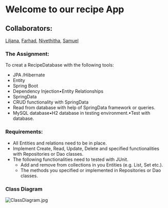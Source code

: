 # Welcome to our recipe App
## Collaborators: 
[Liljana](https://github.com/CyberLilly20), 
[Farhad](https://github.com/far-tow), 
[Nivethitha](https://github.com/NiveSJ), 
[Samuel](https://github.com/SamuelSvahn)

### The Assignment:
To creat a RecipeDatabase with the following tools:

 - JPA /Hibernate
 - Entity
 - Spring Boot
- Dependency Injection•Entity Relationships
- SpringData 
- CRUD functionality with SpringData 
- Read from database with help of SpringData framework or queries.
- MySQL database•H2 database in testing environment.•Test with database.

### Requirements:

- All Entities and relations need to be in place.
- Implement Create, Read, Update, Delete and specified functionalities with Repositories or Dao classes.
- The following functionalities need to tested with JUnit.
  -  Add and remove from collections in you Entities (e.g. List, Set etc.).
  - The methods you specified or implemented in Repositories or Dao classes.

### Class Diagram
![ClassDiagram.jpg](img%2FClassDiagram.jpg)

